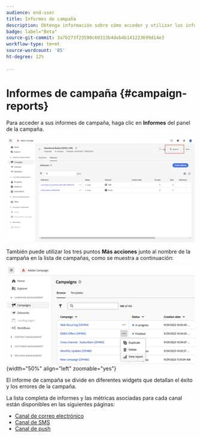 ```yaml
---
audience: end-user
title: Informes de campaña
description: Obtenga información sobre cómo acceder y utilizar los informes de campaña
badge: label="Beta"
source-git-commit: 3a7b273f23590c60313b4deb4b141223699d14e3
workflow-type: tm+mt
source-wordcount: '85'
ht-degree: 12%

---
```


# Informes de campaña {#campaign-reports}

<!-- CAN BE REMOVED___
>[!CONTEXTUALHELP]
>id="acw_campaign_reporting_sending"
>title="Reporting Sending"
>abstract="The Sending tab within your report provides in-depth insights into your visitors' interactions with your deliveries and any potential errors they may have encountered."

>[!CONTEXTUALHELP]
>id="acw_campaign_reporting_tracking"
>title="Reporting tracking"
>abstract="The Tracking tab within your report offers valuable data, including recipient behavior per link, breakdown of opens and clicks, as well as detailed information about the most frequently clicked URLs during a delivery."
-->

Para acceder a sus informes de campaña, haga clic en **Informes** del panel de la campaña.

![](assets/campaign_report_email_13.png)

También puede utilizar los tres puntos **Más acciones** junto al nombre de la campaña en la lista de campañas, como se muestra a continuación:

![](assets/campaign-reports-view.png){width="50%" align="left" zoomable="yes"}

El informe de campaña se divide en diferentes widgets que detallan el éxito y los errores de la campaña.

La lista completa de informes y las métricas asociadas para cada canal están disponibles en las siguientes páginas:

* [Canal de correo electrónico](campaign-reports-email.md)
* [Canal de SMS](campaign-reports-sms.md)
* [Canal de push](campaign-reports-push.md)

